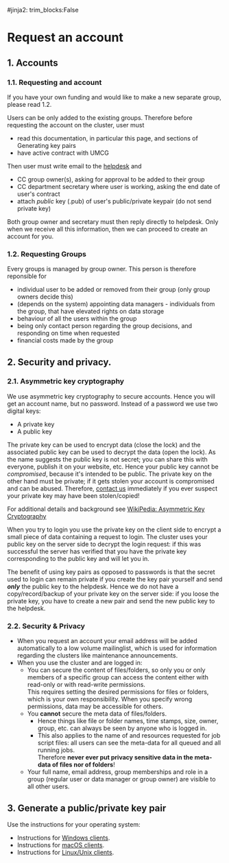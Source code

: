 #jinja2: trim_blocks:False
# Request an account

## 1. Accounts

### 1.1. Requesting and account

If you have your own funding and would like to make a new separate group, please read 1.2.

Users can be only added to the existing groups. Therefore before requesting the account on the cluster, user must

 - read this documentation, in particular this page, and sections of Generating key pairs
 - have active contract with UMCG
 
Then user must write email to the [helpdesk](../contact/) and

 - CC group owner(s), asking for approval to be added to their group
 - CC department secretary where user is working, asking the end date of user's contract
 - attach *public* key (.pub) of user's public/private keypair (do not send private key)

Both group owner and secretary must then reply directly to helpdesk. Only when we receive all this information, then we can proceed to create an account for you.

### 1.2. Requesting Groups

Every groups is managed by group owner. This person is therefore reponsible for

 - individual user to be added or removed from their group (only group owners decide this)
 - (depends on the system) appointing data managers - individuals from the group, that have elevated rights on data storage
 - behaviour of all the users within the group
 - being only contact person regarding the group decisions, and responding on time when requested
 - financial costs made by the group

## 2. Security and privacy.

### 2.1. Asymmetric key cryptography

We use asymmetric key cryptography to secure accounts. Hence you will get an account name, but no password. Instead of a password we use two digital keys:

 * A private key
 * A public key

The private key can be used to encrypt data (close the lock) and the associated public key can be used to decrypt the data (open the lock).
As the name suggests the public key is not secret; you can share this with everyone, publish it on your website, etc.
Hence your public key cannot be _compromised_, because it's intended to be public.
The private key on the other hand must be private; if it gets stolen your account is compromised and can be abused.
Therefore, [contact us](../contact/) immediately if you ever suspect your private key may have been stolen/copied!

For additional details and background see [WikiPedia: Asymmetric Key Cryptography](http://en.wikipedia.org/wiki/Public-key_cryptography)

When you try to login you use the private key on the client side to encrypt a small piece of data containing a request to login.
The cluster uses your public key on the server side to decrypt the login request: if this was successful the server has verified that you have the private key corresponding to the public key and will let you in.

The benefit of using key pairs as opposed to passwords is that the secret used to login can remain private if you create the key pair yourself and send _**only**_ the public key to the helpdesk.
Hence we do not have a copy/record/backup of your private key on the server side: if you loose the private key, you have to create a new pair and send the new public key to the helpdesk.

### 2.2. Security & Privacy

* When you request an account your email address will be added automatically to a low volume mailinglist, 
  which is used for information regarding the clusters like maintenance announcements.
* When you use the cluster and are logged in:
  * You can secure the content of files/folders, so only you or only members of a specific group can access the content either with read-only or with read-write permissions.  
    This requires setting the desired permissions for files or folders, which is your own responsibility. When you specify wrong permissions, data may be accessible for others.
  * You **cannot** secure the meta data of files/folders.
    * Hence things like file or folder names, time stamps, size, owner, group, etc. can always be seen by anyone who is logged in.
    * This also applies to the name of and resources requested for job script files: all users can see the meta-data for all queued and all running jobs.  
  Therefore **never ever put privacy sensitive data in the meta-data of files nor of folders**!
  * Your full name, email address, group memberships and role in a group (regular user or data manager or group owner) are visible to all other users.

## 3. Generate a public/private key pair

Use the instructions for your operating system:

 * Instructions for [Windows clients](../generate-key-pair-mobaxterm/).
 * Instructions for [macOS clients](../generate-key-pair-openssh/).
 * Instructions for [Linux/Unix clients](../generate-key-pair-openssh/).
